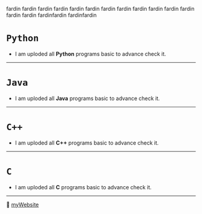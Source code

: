 fardin
fardin
fardin
fardin
fardin
fardin
fardin
fardin
fardin
fardin
fardin
fardin
fardin
fardin
fardinfardin
fardinfardin


# `Python`
- I am uploded all **Python** programs basic to advance check it.
---
# `Java`
- I am uploded all **Java** programs basic to advance check it.
---
# `C++`
- I am uploded all **C++** programs basic to advance check it.
---
# `C`
- I am uploded all **C** programs basic to advance check it.
***

🤔
[myWebsite](https://www.google.com/)
